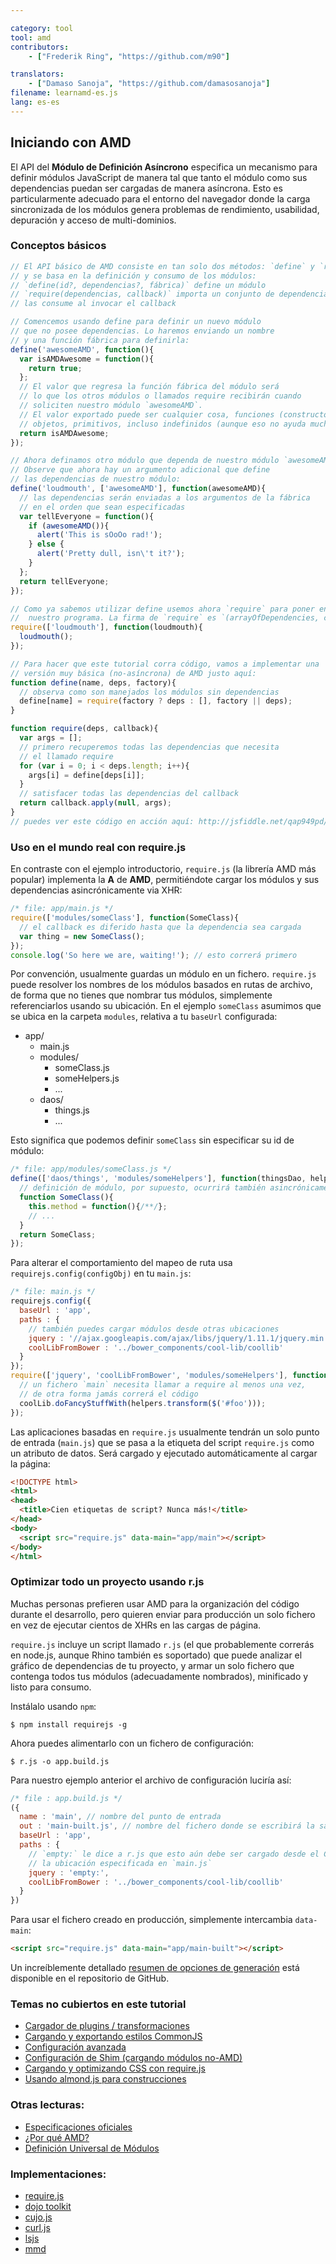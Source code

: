 ```yaml
---

category: tool
tool: amd
contributors:
    - ["Frederik Ring", "https://github.com/m90"]

translators:
    - ["Damaso Sanoja", "https://github.com/damasosanoja"]
filename: learnamd-es.js
lang: es-es
---
```


## Iniciando con AMD

El API del **Módulo de Definición Asíncrono** especifica un mecanismo para definir módulos JavaScript de manera tal que tanto el módulo como sus dependencias puedan ser cargadas de manera asíncrona. Esto es particularmente adecuado para el entorno del navegador donde la carga sincronizada de los módulos genera problemas de rendimiento, usabilidad, depuración y acceso de multi-dominios.

### Conceptos básicos
```javascript
// El API básico de AMD consiste en tan solo dos métodos: `define` y `require`
// y se basa en la definición y consumo de los módulos:
// `define(id?, dependencias?, fábrica)` define un módulo
// `require(dependencias, callback)` importa un conjunto de dependencias y
// las consume al invocar el callback

// Comencemos usando define para definir un nuevo módulo
// que no posee dependencias. Lo haremos enviando un nombre
// y una función fábrica para definirla:
define('awesomeAMD', function(){
  var isAMDAwesome = function(){
    return true;
  };
  // El valor que regresa la función fábrica del módulo será
  // lo que los otros módulos o llamados require recibirán cuando
  // soliciten nuestro módulo `awesomeAMD`.
  // El valor exportado puede ser cualquier cosa, funciones (constructores),
  // objetos, primitivos, incluso indefinidos (aunque eso no ayuda mucho).
  return isAMDAwesome;
});

// Ahora definamos otro módulo que dependa de nuestro módulo `awesomeAMD`.
// Observe que ahora hay un argumento adicional que define
// las dependencias de nuestro módulo:
define('loudmouth', ['awesomeAMD'], function(awesomeAMD){
  // las dependencias serán enviadas a los argumentos de la fábrica
  // en el orden que sean especificadas
  var tellEveryone = function(){
    if (awesomeAMD()){
      alert('This is sOoOo rad!');
    } else {
      alert('Pretty dull, isn\'t it?');
    }
  };
  return tellEveryone;
});

// Como ya sabemos utilizar define usemos ahora `require` para poner en marcha
//  nuestro programa. La firma de `require` es `(arrayOfDependencies, callback)`.
require(['loudmouth'], function(loudmouth){
  loudmouth();
});

// Para hacer que este tutorial corra código, vamos a implementar una
// versión muy básica (no-asíncrona) de AMD justo aquí:
function define(name, deps, factory){
  // observa como son manejados los módulos sin dependencias
  define[name] = require(factory ? deps : [], factory || deps);
}

function require(deps, callback){
  var args = [];
  // primero recuperemos todas las dependencias que necesita
  // el llamado require
  for (var i = 0; i < deps.length; i++){
    args[i] = define[deps[i]];
  }
  // satisfacer todas las dependencias del callback
  return callback.apply(null, args);
}
// puedes ver este código en acción aquí: http://jsfiddle.net/qap949pd/
```

### Uso en el mundo real con require.js

En contraste con el ejemplo introductorio, `require.js` (la librería AMD más popular) implementa la **A** de **AMD**, permitiéndote cargar los módulos y sus dependencias asincrónicamente via XHR:

```javascript
/* file: app/main.js */
require(['modules/someClass'], function(SomeClass){
  // el callback es diferido hasta que la dependencia sea cargada
  var thing = new SomeClass();
});
console.log('So here we are, waiting!'); // esto correrá primero
```

Por convención, usualmente guardas un módulo en un fichero. `require.js` puede resolver los nombres de los módulos basados en rutas de archivo, de forma que no tienes que nombrar tus módulos, simplemente referenciarlos usando su ubicación. En el ejemplo `someClass` asumimos que se ubica en la carpeta `modules`, relativa a tu `baseUrl` configurada:

* app/
  * main.js
  * modules/
    * someClass.js
    * someHelpers.js
    * ...
  * daos/
    * things.js
    * ...

Esto significa que podemos definir `someClass` sin especificar su id de módulo:

```javascript
/* file: app/modules/someClass.js */
define(['daos/things', 'modules/someHelpers'], function(thingsDao, helpers){
  // definición de módulo, por supuesto, ocurrirá también asincrónicamente
  function SomeClass(){
    this.method = function(){/**/};
    // ...
  }
  return SomeClass;
});
```

Para alterar el comportamiento del mapeo de ruta usa `requirejs.config(configObj)` en tu `main.js`:

```javascript
/* file: main.js */
requirejs.config({
  baseUrl : 'app',
  paths : {
    // también puedes cargar módulos desde otras ubicaciones
    jquery : '//ajax.googleapis.com/ajax/libs/jquery/1.11.1/jquery.min',
    coolLibFromBower : '../bower_components/cool-lib/coollib'
  }
});
require(['jquery', 'coolLibFromBower', 'modules/someHelpers'], function($, coolLib, helpers){
  // un fichero `main` necesita llamar a require al menos una vez,
  // de otra forma jamás correrá el código
  coolLib.doFancyStuffWith(helpers.transform($('#foo')));
});
```
Las aplicaciones basadas en `require.js` usualmente tendrán un solo punto de entrada (`main.js`) que se pasa a la etiqueta del script `require.js` como un atributo de datos. Será cargado y ejecutado automáticamente al cargar la página:

```html
<!DOCTYPE html>
<html>
<head>
  <title>Cien etiquetas de script? Nunca más!</title>
</head>
<body>
  <script src="require.js" data-main="app/main"></script>
</body>
</html>
```

### Optimizar todo un proyecto usando r.js

Muchas personas prefieren usar AMD para la organización del código durante el desarrollo, pero quieren enviar para producción un solo fichero en vez de ejecutar cientos de XHRs en las cargas de página.

`require.js` incluye un script llamado `r.js` (el que probablemente correrás en node.js, aunque Rhino también es soportado) que puede analizar el gráfico de dependencias de tu proyecto, y armar un solo fichero que contenga todos tus módulos (adecuadamente nombrados), minificado y listo para consumo.

Instálalo usando `npm`:
```shell
$ npm install requirejs -g
```

Ahora puedes alimentarlo con un fichero de configuración:
```shell
$ r.js -o app.build.js
```

Para nuestro ejemplo anterior el archivo de configuración luciría así:
```javascript
/* file : app.build.js */
({
  name : 'main', // nombre del punto de entrada
  out : 'main-built.js', // nombre del fichero donde se escribirá la salida
  baseUrl : 'app',
  paths : {
    // `empty:` le dice a r.js que esto aún debe ser cargado desde el CDN, usando
    // la ubicación especificada en `main.js`
    jquery : 'empty:',
    coolLibFromBower : '../bower_components/cool-lib/coollib'
  }
})
```

Para usar el fichero creado en producción, simplemente intercambia `data-main`:
```html
<script src="require.js" data-main="app/main-built"></script>
```

Un increíblemente detallado [resumen de opciones de generación](https://github.com/jrburke/r.js/blob/master/build/example.build.js) está disponible en el repositorio de GitHub.

### Temas no cubiertos en este tutorial
* [Cargador de plugins / transformaciones](http://requirejs.org/docs/plugins.html)
* [Cargando y exportando estilos CommonJS](http://requirejs.org/docs/commonjs.html)
* [Configuración avanzada](http://requirejs.org/docs/api.html#config)
* [Configuración de Shim (cargando módulos no-AMD)](http://requirejs.org/docs/api.html#config-shim)
* [Cargando y optimizando CSS con require.js](http://requirejs.org/docs/optimization.html#onecss)
* [Usando almond.js para construcciones](https://github.com/jrburke/almond)

### Otras lecturas:

* [Especificaciones oficiales](https://github.com/amdjs/amdjs-api/wiki/AMD)
* [¿Por qué AMD?](http://requirejs.org/docs/whyamd.html)
* [Definición Universal de Módulos](https://github.com/umdjs/umd)

### Implementaciones:

* [require.js](http://requirejs.org)
* [dojo toolkit](http://dojotoolkit.org/documentation/tutorials/1.9/modules/)
* [cujo.js](http://cujojs.com/)
* [curl.js](https://github.com/cujojs/curl)
* [lsjs](https://github.com/zazl/lsjs)
* [mmd](https://github.com/alexlawrence/mmd)

